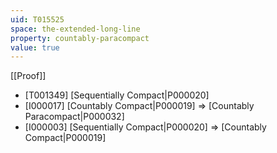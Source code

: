 ```yaml
---
uid: T015525
space: the-extended-long-line
property: countably-paracompact
value: true
---
```

[[Proof]]

* [T001349] [Sequentially Compact|P000020]
* [I000017] [Countably Compact|P000019] => [Countably Paracompact|P000032]
* [I000003] [Sequentially Compact|P000020] => [Countably Compact|P000019]

